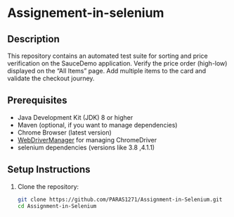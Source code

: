 # Assignement-in-selenium



## Description
This repository contains an automated test suite for sorting and price verification on the SauceDemo application.
Verify the price order (high-low) displayed on the “All Items” page.
Add multiple items to the card and validate the checkout journey.

## Prerequisites
- Java Development Kit (JDK) 8 or higher
- Maven (optional, if you want to manage dependencies)
- Chrome Browser (latest version)
- [WebDriverManager](https://github.com/bonigarcia/webdrivermanager) for managing ChromeDriver
- selenium dependencies (versions like 3.8 ,4.1.1)

## Setup Instructions
1. Clone the repository:
   ```bash
   git clone https://github.com/PARAS1271/Assignment-in-Selenium.git
   cd Assignment-in-Selenium
